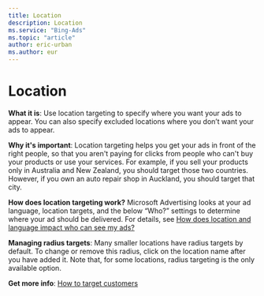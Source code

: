 ```yaml
---
title: Location
description: Location
ms.service: "Bing-Ads"
ms.topic: "article"
author: eric-urban
ms.author: eur
---
```


# Location

**What it is**: Use location targeting to specify where you want your ads to appear. You can also specify excluded locations where you don’t want your ads to appear.

**Why it's important**: Location targeting helps you get your ads in front of the right people, so that you aren't paying for clicks from people who can't buy your products or use your services. For example, if you sell your products only in Australia and New Zealand, you should target those two countries. However, if you own an auto repair shop in Auckland, you should target that city.

**How does location targeting work?**&nbsp;Microsoft Advertising looks at your ad language, location targets, and the below “Who?” settings to determine where your ad should be delivered. For details, see  [How does location and language impact who can see my ads?](../hlp_BA_CONC_LocTargetAndLang.md)

**Managing radius targets**: Many smaller locations have radius targets by default. To change or remove this radius, click on the location name after you have added it. Note that, for some locations, radius targeting is the only available option.

**Get more info**: [How to target customers](../hlp_BA_PROC_TargetingAgeGender.md)


